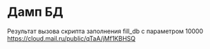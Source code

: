 # Дамп БД 
Результат вызова скрипта заполнения fill_db с параметром 10000
https://cloud.mail.ru/public/qTaA/jMf1KBHSQ 

